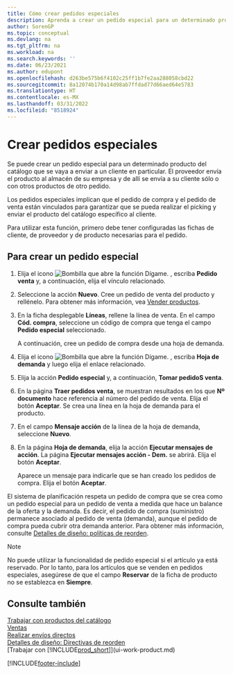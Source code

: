 ```yaml
---
title: Cómo crear pedidos especiales
description: Aprenda a crear un pedido especial para un determinado producto del catálogo que se vaya a enviar a un cliente en particular.
author: SorenGP
ms.topic: conceptual
ms.devlang: na
ms.tgt_pltfrm: na
ms.workload: na
ms.search.keywords: ''
ms.date: 06/23/2021
ms.author: edupont
ms.openlocfilehash: d263be575b6f4102c25ff1b7fe2aa288058cbd22
ms.sourcegitcommit: 8a12074b170a14d98ab7ffdad77d66aed64e5783
ms.translationtype: HT
ms.contentlocale: es-MX
ms.lasthandoff: 03/31/2022
ms.locfileid: "8518924"
---
```

# <a name="create-special-orders"></a>Crear pedidos especiales
Se puede crear un pedido especial para un determinado producto del catálogo que se vaya a enviar a un cliente en particular. El proveedor envía el producto al almacén de su empresa y de allí se envía a su cliente sólo o con otros productos de otro pedido.  

Los pedidos especiales implican que el pedido de compra y el pedido de venta están vinculados para garantizar que se pueda realizar el picking y enviar el producto del catálogo específico al cliente.  

Para utilizar esta función, primero debe tener configuradas las fichas de cliente, de proveedor y de producto necesarias para el pedido.  

## <a name="to-create-a-special-order"></a>Para crear un pedido especial  
1.  Elija el icono ![Bombilla que abre la función Dígame.](media/ui-search/search_small.png "Dígame qué desea hacer") , escriba **Pedido venta** y, a continuación, elija el vínculo relacionado.  
2. Seleccione la acción **Nuevo**. Cree un  pedido de venta del producto y rellénelo. Para obtener más información, vea [Vender productos](sales-how-sell-products.md).
3.  En la ficha desplegable **Líneas**, rellene la línea de venta. En el campo **Cód. compra**, seleccione un código de compra que tenga el campo **Pedido especial** seleccionado.

    A continuación, cree un pedido de compra desde una hoja de demanda.  
4. Elija el icono ![Bombilla que abre la función Dígame.](media/ui-search/search_small.png "Dígame qué desea hacer") , escriba **Hoja de demanda** y luego elija el enlace relacionado.  
5. Elija la acción **Pedido especial** y, a continuación, **Tomar pedidoS venta**.  
6.  En la página **Traer pedidos venta**, se muestran resultados en los que **Nº documento** hace referencia al número del pedido de venta. Elija el botón **Aceptar**. Se crea una línea en la hoja de demanda para el producto.  
7.  En el campo **Mensaje acción** de la línea de la hoja de demanda, seleccione **Nuevo**.  
8.  En la página **Hoja de demanda**, elija la acción **Ejecutar mensajes de acción**. La página **Ejecutar mensajes acción - Dem.** se abrirá. Elija el botón **Aceptar**.  

    Aparece un mensaje para indicarle que se han creado los pedidos de compra. Elija el botón **Aceptar**.  

El sistema de planificación respeta un pedido de compra que se crea como un pedido especial para un pedido de venta a medida que hace un balance de la oferta y la demanda. Es decir, el pedido de compra (suministro) permanece asociado al pedido de venta (demanda), aunque el pedido de compra pueda cubrir otra demanda anterior. Para obtener más información, consulte [Detalles de diseño: políticas de reorden](design-details-reservation-order-tracking-and-action-messaging.md).  

> [!NOTE]  
>  No puede utilizar la funcionalidad de pedido especial si el artículo ya está reservado. Por lo tanto, para los artículos que se venden en pedidos especiales, asegúrese de que el campo **Reservar** de la ficha de producto no se establezca en **Siempre**.  

## <a name="see-also"></a>Consulte también  
[Trabajar con productos del catálogo](inventory-how-work-nonstock-items.md)  
[Ventas](sales-manage-sales.md)  
[Realizar envíos directos](sales-how-drop-shipment.md)   
[Detalles de diseño: Directivas de reorden](design-details-reservation-order-tracking-and-action-messaging.md)  
[Trabajar con [!INCLUDE[prod_short](includes/prod_short.md)]](ui-work-product.md)


[!INCLUDE[footer-include](includes/footer-banner.md)]